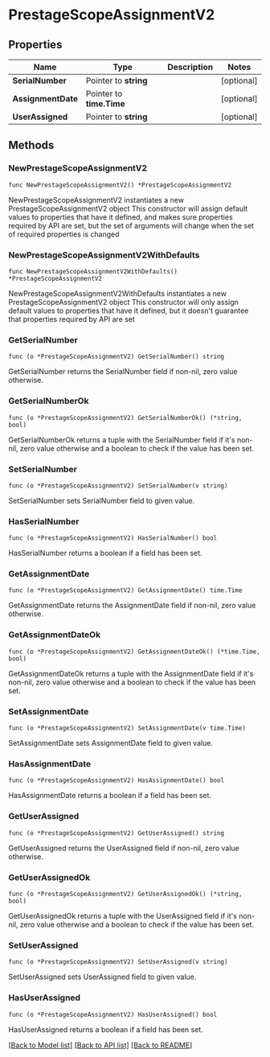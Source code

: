 # PrestageScopeAssignmentV2

## Properties

Name | Type | Description | Notes
------------ | ------------- | ------------- | -------------
**SerialNumber** | Pointer to **string** |  | [optional] 
**AssignmentDate** | Pointer to **time.Time** |  | [optional] 
**UserAssigned** | Pointer to **string** |  | [optional] 

## Methods

### NewPrestageScopeAssignmentV2

`func NewPrestageScopeAssignmentV2() *PrestageScopeAssignmentV2`

NewPrestageScopeAssignmentV2 instantiates a new PrestageScopeAssignmentV2 object
This constructor will assign default values to properties that have it defined,
and makes sure properties required by API are set, but the set of arguments
will change when the set of required properties is changed

### NewPrestageScopeAssignmentV2WithDefaults

`func NewPrestageScopeAssignmentV2WithDefaults() *PrestageScopeAssignmentV2`

NewPrestageScopeAssignmentV2WithDefaults instantiates a new PrestageScopeAssignmentV2 object
This constructor will only assign default values to properties that have it defined,
but it doesn't guarantee that properties required by API are set

### GetSerialNumber

`func (o *PrestageScopeAssignmentV2) GetSerialNumber() string`

GetSerialNumber returns the SerialNumber field if non-nil, zero value otherwise.

### GetSerialNumberOk

`func (o *PrestageScopeAssignmentV2) GetSerialNumberOk() (*string, bool)`

GetSerialNumberOk returns a tuple with the SerialNumber field if it's non-nil, zero value otherwise
and a boolean to check if the value has been set.

### SetSerialNumber

`func (o *PrestageScopeAssignmentV2) SetSerialNumber(v string)`

SetSerialNumber sets SerialNumber field to given value.

### HasSerialNumber

`func (o *PrestageScopeAssignmentV2) HasSerialNumber() bool`

HasSerialNumber returns a boolean if a field has been set.

### GetAssignmentDate

`func (o *PrestageScopeAssignmentV2) GetAssignmentDate() time.Time`

GetAssignmentDate returns the AssignmentDate field if non-nil, zero value otherwise.

### GetAssignmentDateOk

`func (o *PrestageScopeAssignmentV2) GetAssignmentDateOk() (*time.Time, bool)`

GetAssignmentDateOk returns a tuple with the AssignmentDate field if it's non-nil, zero value otherwise
and a boolean to check if the value has been set.

### SetAssignmentDate

`func (o *PrestageScopeAssignmentV2) SetAssignmentDate(v time.Time)`

SetAssignmentDate sets AssignmentDate field to given value.

### HasAssignmentDate

`func (o *PrestageScopeAssignmentV2) HasAssignmentDate() bool`

HasAssignmentDate returns a boolean if a field has been set.

### GetUserAssigned

`func (o *PrestageScopeAssignmentV2) GetUserAssigned() string`

GetUserAssigned returns the UserAssigned field if non-nil, zero value otherwise.

### GetUserAssignedOk

`func (o *PrestageScopeAssignmentV2) GetUserAssignedOk() (*string, bool)`

GetUserAssignedOk returns a tuple with the UserAssigned field if it's non-nil, zero value otherwise
and a boolean to check if the value has been set.

### SetUserAssigned

`func (o *PrestageScopeAssignmentV2) SetUserAssigned(v string)`

SetUserAssigned sets UserAssigned field to given value.

### HasUserAssigned

`func (o *PrestageScopeAssignmentV2) HasUserAssigned() bool`

HasUserAssigned returns a boolean if a field has been set.


[[Back to Model list]](../README.md#documentation-for-models) [[Back to API list]](../README.md#documentation-for-api-endpoints) [[Back to README]](../README.md)


